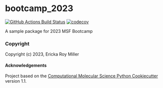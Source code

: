 bootcamp_2023
==============================
[//]: # (Badges)
[![GitHub Actions Build Status](https://github.com/REPLACE_WITH_OWNER_ACCOUNT/bootcamp_2023/workflows/CI/badge.svg)](https://github.com/REPLACE_WITH_OWNER_ACCOUNT/bootcamp_2023/actions?query=workflow%3ACI)
[![codecov](https://codecov.io/gh/REPLACE_WITH_OWNER_ACCOUNT/bootcamp_2023/branch/main/graph/badge.svg)](https://codecov.io/gh/REPLACE_WITH_OWNER_ACCOUNT/bootcamp_2023/branch/main)


A sample package for 2023 MSF Bootcamp

### Copyright

Copyright (c) 2023, Ericka Roy Miller


#### Acknowledgements
 
Project based on the 
[Computational Molecular Science Python Cookiecutter](https://github.com/molssi/cookiecutter-cms) version 1.1.
